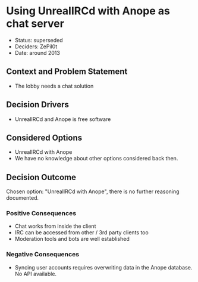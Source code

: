 # Using UnrealIRCd with Anope as chat server

* Status: superseded
* Deciders: ZePil0t
* Date: around 2013

## Context and Problem Statement

* The lobby needs a chat solution

## Decision Drivers <!-- optional -->

* UnrealIRCd and Anope is free software

## Considered Options

* UnrealIRCd with Anope
* We have no knowledge about other options considered back then.

## Decision Outcome

Chosen option: "UnrealIRCd with Anope", there is no further reasoning documented.

### Positive Consequences <!-- optional -->

* Chat works from inside the client
* IRC can be accessed from other / 3rd party clients too
* Moderation tools and bots are well established

### Negative Consequences <!-- optional -->

* Syncing user accounts requires overwriting data in the Anope database. No API available.
